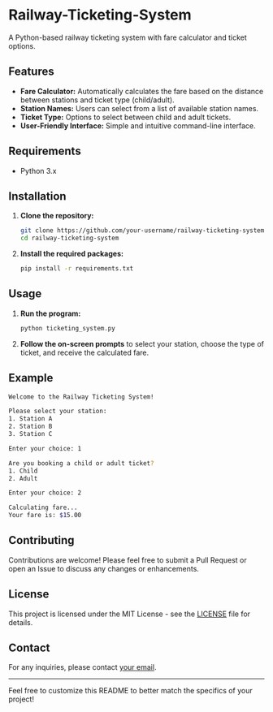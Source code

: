 # Railway-Ticketing-System
A Python-based railway ticketing system with fare calculator and ticket options.

## Features

- **Fare Calculator:** Automatically calculates the fare based on the distance between stations and ticket type (child/adult).
- **Station Names:** Users can select from a list of available station names.
- **Ticket Type:** Options to select between child and adult tickets.
- **User-Friendly Interface:** Simple and intuitive command-line interface.

## Requirements

- Python 3.x

## Installation

1. **Clone the repository:**
   ```bash
   git clone https://github.com/your-username/railway-ticketing-system.git
   cd railway-ticketing-system
   ```

2. **Install the required packages:**
   ```bash
   pip install -r requirements.txt
   ```

## Usage

1. **Run the program:**
   ```bash
   python ticketing_system.py
   ```

2. **Follow the on-screen prompts** to select your station, choose the type of ticket, and receive the calculated fare.

## Example

```bash
Welcome to the Railway Ticketing System!

Please select your station:
1. Station A
2. Station B
3. Station C

Enter your choice: 1

Are you booking a child or adult ticket?
1. Child
2. Adult

Enter your choice: 2

Calculating fare...
Your fare is: $15.00
```

## Contributing

Contributions are welcome! Please feel free to submit a Pull Request or open an Issue to discuss any changes or enhancements.

## License

This project is licensed under the MIT License - see the [LICENSE](LICENSE) file for details.

## Contact

For any inquiries, please contact [your email](mailto:your-email@example.com).

---

Feel free to customize this README to better match the specifics of your project!
